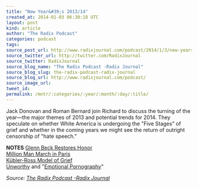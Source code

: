 ```yaml
---
title: "New Year&#39;s 2013/14"
created_at: 2014-01-03 06:30:18 UTC
layout: post
kind: article
author: "The Radix Podcast"
categories: podcast
tags: 
source_post_url: http://www.radixjournal.com/podcast/2014/1/3/new-years-201314
source_twitter_url: http://twitter.com/RadixJournal
source_twitter: RadixJournal
source_blog_name: "The Radix Podcast -Radix Journal"
source_blog_slug: the-radix-podcast-radix-journal
source_blog_url: http://www.radixjournal.com/podcast/
source_image_url: 
tweet_id:
permalink: /mntr/:categories/:year/:month/:day/:title/
---
```

<p>Jack Donovan and Roman Bernard join Richard to discuss the turning of the year—the major themes of 2013 and potential trends for 2014.  They speculate on whether White America is undergoing the "Five Stages" of grief and whether in the coming years we might see the return of outright censorship of "hate speech."     </p>

<p><strong>NOTES</strong>
<a href="https://richard-spencer-70yf.squarespace.com/journal/2014/1/3/the-old-time-religion">Glenn Beck Restores Honor</a> <br />
<a href="http://www.bbc.co.uk/news/world-europe-22671572">Million Man March in Paris</a> <br />
<a href="en.wikipedia.org/wiki/Kübler-Ross_model">Kübler-Ross Model of Grief</a> <br />
<a href="http://www.upworthy.com">Unworthy</a> and "<a href="http://heartiste.wordpress.com/2011/02/18/emotional-pornography/">Emotional Pornography</a>"   </p><div class="">
    <i>Source: <a href="http://www.radixjournal.com/podcast/">The Radix Podcast -Radix Journal</a></i>
</div>
